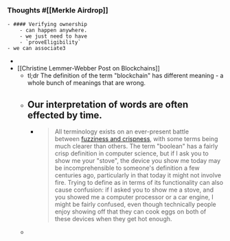 ### Thoughts #[[Merkle Airdrop]]
	- #### Verifying ownership
		- can happen anywhere.
		- we just need to have
		- `proveEligibility`
	- we can associate3
-
- [[Christine Lemmer-Webber Post on Blockchains]]
	- tl;dr The definition of the term "blockchain" has different meaning - a whole bunch of meanings that are wrong.
	- ## Our interpretation of words are often effected by time.
		- > All terminology exists on an ever-present battle between [fuzziness and crispness](https://fossandcrafts.org/episodes/23-nerdout-fuzzy-and-crisp.html), with some terms being much clearer than others. The term "boolean" has a fairly crisp definition in computer science, but if I ask you to show me your "stove", the device you show me today may be incomprehensible to someone's definition a few centuries ago, particularly in that today it might not involve fire. Trying to define as in terms of its functionality can also cause confusion: if I asked you to show me a stove, and you showed me a computer processor or a car engine, I might be fairly confused, even though technically people enjoy showing off that they can cook eggs on both of these devices when they get hot enough.
	-